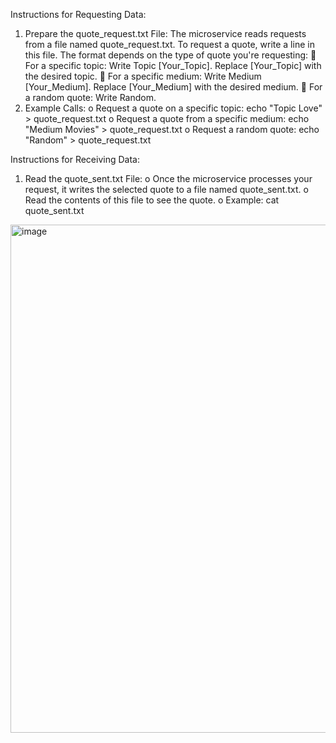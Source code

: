 Instructions for Requesting Data:
1.	Prepare the quote_request.txt File:
      The microservice reads requests from a file named quote_request.txt. To request a quote, write a line in this file. The format depends       on the type of quote you're requesting:
    	        For a specific topic: Write Topic [Your_Topic]. Replace [Your_Topic] with the desired topic.
    	        For a specific medium: Write Medium [Your_Medium]. Replace [Your_Medium] with the desired medium.
    	        For a random quote: Write Random.
2.	Example Calls:
      o	Request a quote on a specific topic: echo "Topic Love" > quote_request.txt
      o	Request a quote from a specific medium: echo "Medium Movies" > quote_request.txt
      o	Request a random quote: echo "Random" > quote_request.txt

Instructions for Receiving Data:
1.	Read the quote_sent.txt File:
      o	Once the microservice processes your request, it writes the selected quote to a file named quote_sent.txt.
      o	Read the contents of this file to see the quote.
      o	Example: cat quote_sent.txt


<img width="813" alt="image" src="https://github.com/mumenr-glitch/app_note/assets/98732876/dda4dc9d-f04e-43dc-beaa-8801fcd3f688">
